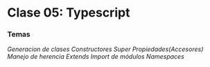 # Clase 05: Typescript


### Temas
_Generacion de clases_
_Constructores_
_Super_
_Propiedades(Accesores)_
_Manejo de herencia_
_Extends_
_Import de módulos_
_Namespaces_



